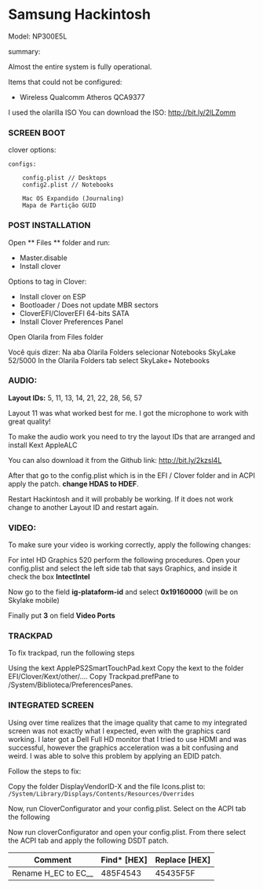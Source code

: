 # Samsung Hackintosh

Model: NP300E5L

summary:

Almost the entire system is fully operational.

Items that could not be configured:

- Wireless Qualcomm Atheros QCA9377

I used the olarilla ISO
You can download the ISO: http://bit.ly/2lLZomm

### SCREEN **BOOT**

clover options: 

	configs:
	
		config.plist // Desktops
		config2.plist // Notebooks

		Mac OS Expandido (Journaling)
		Mapa de Partição GUID



### POST INSTALLATION

Open ** Files ** folder and run:
	
- Master.disable
- Install clover

Options to tag in Clover:

- Install clover on ESP
- Bootloader / Does not update MBR sectors
- CloverEFI/CloverEFI 64-bits SATA
- Install Clover Preferences Panel

Open Olarila from Files folder


Você quis dizer: Na aba Olarila Folders selecionar Notebooks SkyLake
52/5000
In the Olarila Folders tab select SkyLake+ Notebooks

### AUDIO: 

**Layout IDs:** 5, 11, 13, 14, 21, 22, 28, 56, 57

Layout 11 was what worked best for me. I got the microphone to work with great quality!

To make the audio work you need to try the layout IDs that are arranged and install Kext AppleALC

You can also download it from the Github link:
http://bit.ly/2kzsl4L

After that go to the config.plist which is in the EFI / Clover folder and in ACPI apply the patch. **change HDAS to HDEF**. 	

Restart Hackintosh and it will probably be working. If it does not work change to another Layout ID and restart again.


### VIDEO:

To make sure your video is working correctly, apply the following changes:

For intel HD Graphics 520 perform the following procedures.
Open your config.plist and select the left side tab that says Graphics, and inside it check the box **IntectIntel**

Now go to the field **ig-plataform-id** and select **0x19160000** (will be on Skylake mobile)

Finally put **3** on field **Video Ports**


### TRACKPAD

To fix trackpad, run the following steps

Using the kext
ApplePS2SmartTouchPad.kext
Copy the kext to the folder EFI/Clover/Kext/other/....
Copy Trackpad.prefPane to /System/Biblioteca/PreferencesPanes.


### INTEGRATED SCREEN

Using over time realizes that the image quality that came to my integrated screen was not exactly what I expected, even with the graphics card working. I later got a Dell Full HD monitor that I tried to use HDMI and was successful, however the graphics acceleration was a bit confusing and weird. I was able to solve this problem by applying an EDID patch.

Follow the steps to fix: 

Copy the folder DisplayVendorID-X and the file Icons.plist to: `/System/Library/Displays/Contents/Resources/Overrides`

Now, run CloverConfigurator and your config.plist. Select on the ACPI tab the following

Now run cloverConfigurator and open your config.plist. From there select the ACPI tab and apply the following DSDT patch.

| 		Comment				 | Find* [HEX] | Replace [HEX] |  
|---------|---------- |----------|
| Rename H_EC to EC__ | 485F4543   | 45435F5F | 





















